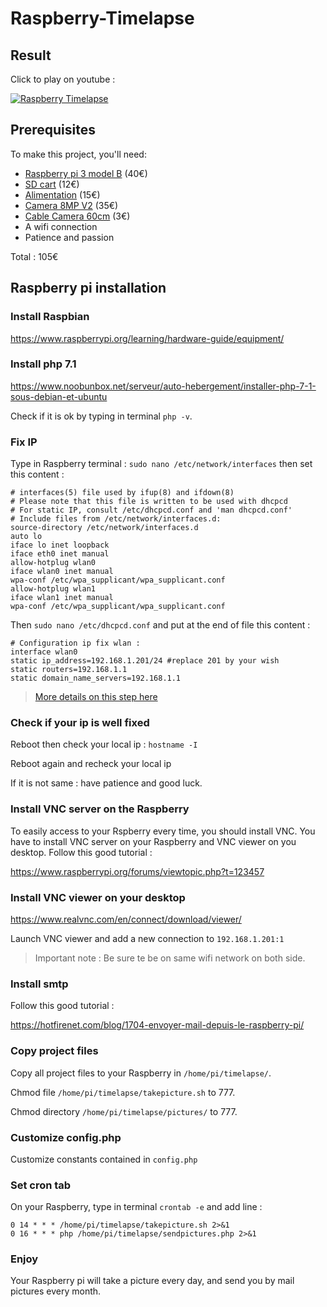 # Raspberry-Timelapse
## Result
Click to play on youtube :

[![Raspberry Timelapse](https://i.ytimg.com/vi/mRkYEhcqUxs/sddefault.jpg)](https://www.youtube.com/watch?v=mRkYEhcqUxs)


## Prerequisites
To make this project, you'll need:
* [Raspberry pi 3 model B](https://www.adafruit.com/product/3055) (40€)
* [SD cart](http://boutique.semageek.com/fr/773-micro-sd-16-gb-avec-adaptater-sd-et-os-noobs.html) (12€)
* [Alimentation](http://boutique.semageek.com/fr/723-alimentation-raspberry-pi3-5v-25a-micro-usb.html) (15€)
* [Camera 8MP V2](http://boutique.semageek.com/fr/781-module-camera-8mp-v2-pour-raspberry-pi.html) (35€)
* [Cable Camera 60cm](http://boutique.semageek.com/fr/365-cable-flex-610mm-pour-camera-raspberry-pi.html) (3€)
* A wifi connection
* Patience and passion

Total : 105€
##
## Raspberry pi installation
### Install Raspbian
https://www.raspberrypi.org/learning/hardware-guide/equipment/

### Install php 7.1
https://www.noobunbox.net/serveur/auto-hebergement/installer-php-7-1-sous-debian-et-ubuntu

Check if it is ok by typing in terminal `php -v`.

### Fix IP
Type in Raspberry terminal :
`sudo nano /etc/network/interfaces` then set this content :
```
# interfaces(5) file used by ifup(8) and ifdown(8)
# Please note that this file is written to be used with dhcpcd
# For static IP, consult /etc/dhcpcd.conf and 'man dhcpcd.conf'
# Include files from /etc/network/interfaces.d:
source-directory /etc/network/interfaces.d
auto lo
iface lo inet loopback
iface eth0 inet manual
allow-hotplug wlan0
iface wlan0 inet manual
wpa-conf /etc/wpa_supplicant/wpa_supplicant.conf
allow-hotplug wlan1
iface wlan1 inet manual
wpa-conf /etc/wpa_supplicant/wpa_supplicant.conf
```

Then `sudo nano /etc/dhcpcd.conf` and put at the end of file this content :
```
# Configuration ip fix wlan :
interface wlan0
static ip_address=192.168.1.201/24 #replace 201 by your wish
static routers=192.168.1.1
static domain_name_servers=192.168.1.1
```
> [More details on this step here](http://limen-arcanum.fr/2016/03/raspberry-3-et-ip-fixe-en-wifi/)


### Check if your ip is well fixed
Reboot then check your local ip : `hostname -I` 

Reboot again and recheck your local ip

If it is not same : have patience and good luck.


### Install VNC server on the Raspberry
To easily access to your Rspberry every time, you should install VNC. You have to install VNC server on your Raspberry and VNC viewer on you desktop. Follow this good tutorial :

https://www.raspberrypi.org/forums/viewtopic.php?t=123457

### Install VNC viewer on your desktop
https://www.realvnc.com/en/connect/download/viewer/

Launch VNC viewer and add a new connection to `192.168.1.201:1`

> Important note : Be sure te be on same wifi network on both side.

### Install smtp
Follow this good tutorial :

https://hotfirenet.com/blog/1704-envoyer-mail-depuis-le-raspberry-pi/


### Copy project files
Copy all project files to your Raspberry in `/home/pi/timelapse/`.

Chmod file `/home/pi/timelapse/takepicture.sh` to 777.

Chmod directory `/home/pi/timelapse/pictures/` to 777.

### Customize config.php
Customize constants contained in `config.php`

### Set cron tab
On your Raspberry, type in terminal `crontab -e` and add line :
```
0 14 * * * /home/pi/timelapse/takepicture.sh 2>&1
0 16 * * * php /home/pi/timelapse/sendpictures.php 2>&1
```

### Enjoy
Your Raspberry pi will take a picture every day, and send you by mail pictures every month.